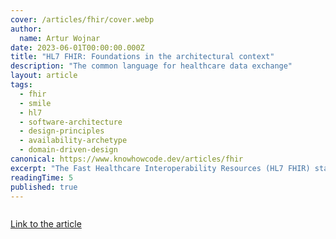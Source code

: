 ```yaml
---
cover: /articles/fhir/cover.webp
author:
  name: Artur Wojnar
date: 2023-06-01T00:00:00.000Z
title: "HL7 FHIR: Foundations in the architectural context"
description: "The common language for healthcare data exchange"
layout: article
tags:
  - fhir
  - smile
  - hl7
  - software-architecture
  - design-principles
  - availability-archetype
  - domain-driven-design
canonical: https://www.knowhowcode.dev/articles/fhir
excerpt: "The Fast Healthcare Interoperability Resources (HL7 FHIR) standard describes how computer systems can exchange healthcare information. Learn why it's important from a software developer's perspective."
readingTime: 5
published: true
---
```


<img class="article-image" src="/articles/fhir/cover.webp" alt="" loading="eager" fetchpriority="high" />

[Link to the article](https://medium.com/@arturwojnar.dev/hl7-fhir-foundations-in-the-architectural-context-a4a676c0aeab)
